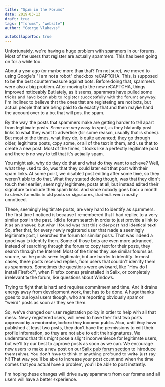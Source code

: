 ```yaml
---
title: "Spam in the Forums"
date: 2019-03-13
draft: true
tags: ["forums", "website"]
author: "George Vlahavas"

autoCollapseToc: true
---
```


Unfortunately, we're having a huge problem with spammers in our forums.
Most of the users that register are actually spammers. This has been
going on for a while too.

About a year ago (or maybe more than that? I'm not sure), we moved to
using Google's "I am not a robot" checkbox reCAPTCHA. This, is supposed
to be the best countermeasure against bots. Before doing that, spammers
were also a big problem. After moving to the new reCAPTCHA, things
improved noticeably But lately, as it seems, spammers have pulled some
tricks and have been able to register successfully with the forums
anyway. I'm inclined to believe that the ones that are registering are
not bots, but actual people that are being paid to do exactly that and
then maybe hand the account over to a bot that will post the spam.

By the way, the posts that spammers make are getting harder to tell
apart from legitimate posts. Some are very easy to spot, as they
blatantly post links to what they want to advertise (for some reason,
usually that is shoes). But most of the times, what they do, is quite
advanced; they go through older, legitimate posts, copy some, or all of
the text in them, and use that to create a new post. Most of the times,
it looks like a perfectly legitimate post and there is no way to tell
that it's actually spam.

You might ask, why do they do that and what do they want to achieve?
Well, what they used to do, was that they could later edit that post
with their spam links. At some point, we disabled post editing after
some time, so they weren't able to do that. What they started doing
though, was that they didn't touch their earlier, seemingly legitimate,
posts at all, but instead edited their signature to include their spam
links. And since nobody goes back a month to check for edits in old
posts or signatures, that edit went mostly unnoticed.

These, seemingly legitimate posts, are very hard to identify as
spammers. The first time I noticed is because I remembered that I had
replied to a very similar post in the past. I did a forum search in
order to just provide a link to it as an answer, but what I found was
that this older post had identical text! So, after that, for every newly
registered user that made a seemingly legitimate post, I searched the
forum for similar posts. That was indeed a good way to identify them.
Some of those bots are even more advanced, instead of searching through
the forum to copy text for their posts, they search through the
Internet! Most of the times they use similar forums as source, so the
posts seem legitimate, but are harder to identify. In most cases, these
posts received replies, from users that couldn't identify them as
spammers. Sometimes the questions were awkward, like "How do I install
Firefox?", when Firefox comes preinstalled in Salix, or completely
irrelevant to the forum, like questions about Windows.

Trying to fight that is hard and requires commitment and time. And it
drains energy away from development work, that has to be done. A huge
thanks goes to our loyal users though, who are reporting obviously spam
or "weird" posts as soon as they see them.

So, we've changed our user registration policy in order to help with all
that mess. Newly registered users, will need to have their first two
posts approved by a moderator, before they become public. Also, until
they have published at least two posts, they don't have the permissions
to edit their profile information, so they are not able to edit their
signatures. We understand that this might pose a slight inconvenience
for legitimate users, but we'll try our best to approve posts as soon as
we can. We encourage new users to make a new post on our
[Salix pub forum section](https://forum.salixos.org/viewforum.php?f=12)
to introduce themselves. You don't have to think of anything profound to
write, just say hi! That way you'll be able to increase your
post count and when the time comes that you actual have a problem, you'll
be able to post instantly.

I'm hoping these changes will drive away spammers from our forums and
all users will have a better experience.
